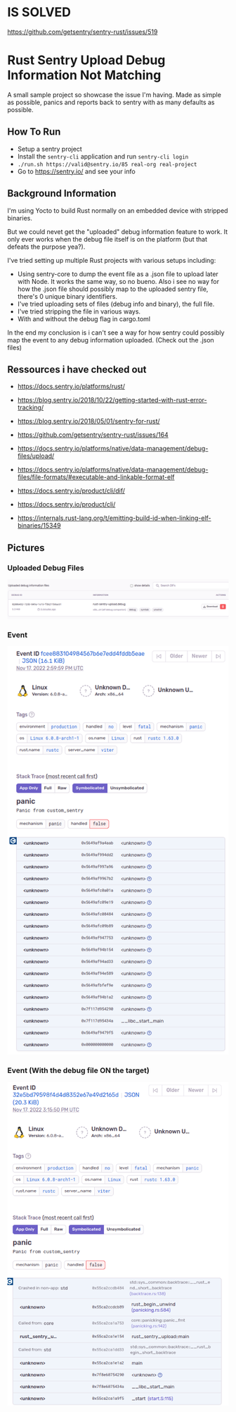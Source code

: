 # IS SOLVED
https://github.com/getsentry/sentry-rust/issues/519

# Rust Sentry Upload Debug Information Not Matching
A small sample project so showcase the issue I'm having. Made as simple as possible, panics and reports back to sentry with as many defaults as possible.

## How To Run
* Setup a sentry project
* Install the `sentry-cli` application and run `sentry-cli login`
* `./run.sh https://valid@sentry.io/85 real-org real-project`
* Go to https://sentry.io/ and see your info

## Background Information
I'm using Yocto to build Rust normally on an embedded device with stripped binaries. 

But we could nevet get the "uploaded" debug information feature to work. It only ever works when the debug file itself is on the platform (but that defeats the purpose yea?).

I've tried setting up multiple Rust projects with various setups including:
* Using sentry-core to dump the event file as a .json file to upload later with Node. It works the same way, so no bueno. Also i see no way for how the .json file should possibly map to the uploaded sentry file, there's 0 unique binary identifiers.
* I've tried uploading sets of files (debug info and binary), the full file.
* I've tried stripping the file in various ways.
* With and without the debug flag in cargo.toml

In the end my conclusion is i can't see a way for how sentry could possibly map the event to any debug information uploaded. (Check out the .json files)


## Ressources i have checked out
* https://docs.sentry.io/platforms/rust/
* https://blog.sentry.io/2018/10/22/getting-started-with-rust-error-tracking/
* https://blog.sentry.io/2018/05/01/sentry-for-rust/

* https://github.com/getsentry/sentry-rust/issues/164

* https://docs.sentry.io/platforms/native/data-management/debug-files/upload/
* https://docs.sentry.io/platforms/native/data-management/debug-files/file-formats/#executable-and-linkable-format-elf
* https://docs.sentry.io/product/cli/dif/
* https://docs.sentry.io/product/cli/

* https://internals.rust-lang.org/t/emitting-build-id-when-linking-elf-binaries/15349

## Pictures
### Uploaded Debug Files
![uploaded-debug-files](./pics/uploaded-debug-files.png "uploaded-debug-files")

### Event
![event](./pics/event.png "event")

### Event (With the debug file ON the target)
![working-debug-local](./pics/working-debug-local.png "working-debug-local")
